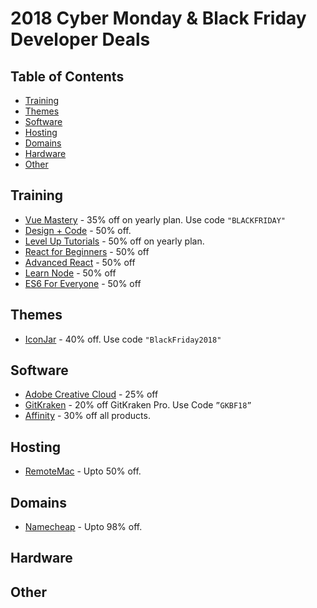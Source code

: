# 2018 Cyber Monday & Black Friday Developer Deals

## Table of Contents
- [Training](#training)
- [Themes](#themes)
- [Software](#software)
- [Hosting](#hosting)
- [Domains](#domains)
- [Hardware](#hardware)
- [Other](#other)

## Training
* [Vue Mastery](https://www.vuemastery.com/) - 35% off on yearly plan. Use code `"BLACKFRIDAY"` 
* [Design + Code](https://designcode.io/) - 50% off.
* [Level Up Tutorials](https://www.leveluptutorials.com/) - 50% off on yearly plan.
* [React for Beginners](https://reactforbeginners.com/) - 50% off
* [Advanced React](https://advancedreact.com/) - 50% off
* [Learn Node](https://learnnode.com/) - 50% off
* [ES6 For Everyone](https://es6.io/) - 50% off

## Themes
* [IconJar](https://geticonjar.com/) - 40% off. Use code `"BlackFriday2018"`

## Software
* [Adobe Creative Cloud](https://www.adobe.com/) - 25% off
* [GitKraken](https://www.gitkraken.com/) - 20% off GitKraken Pro. Use Code `”GKBF18”`
* [Affinity](https://affinity.serif.com) - 30% off all products.

## Hosting
* [RemoteMac](https://remotemac.io/blackfriday) - Upto 50% off. 

## Domains
* [Namecheap](https://www.namecheap.com/domain-web-hosting-ssl-deals/black-friday/) - Upto 98% off.

## Hardware

## Other
